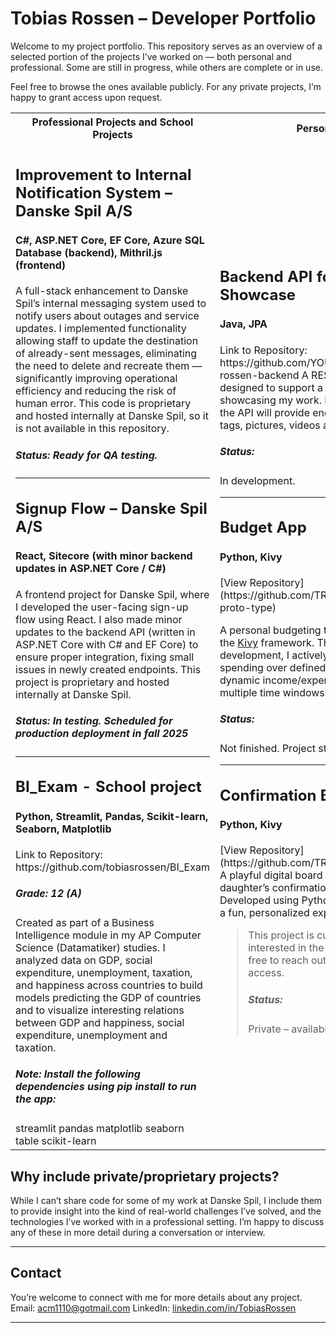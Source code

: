 
# Tobias Rossen – Developer Portfolio

Welcome to my project portfolio. This repository serves as an overview of a selected portion of the projects I’ve worked on — both personal and professional. Some are still in progress, while others are complete or in use.

Feel free to browse the ones available publicly. For any private projects, I’m happy to grant access upon request.

<table>
  <tr>
    <th>Professional Projects and School Projects</th>
    <th>Personal Projects</th>
  </tr>
  <tr>
    <td>

<H2>Improvement to Internal Notification System – Danske Spil A/S</H2> 

<H4>C#, ASP.NET Core, EF Core, Azure SQL Database (backend), Mithril.js (frontend)</H4>

A full-stack enhancement to Danske Spil’s internal messaging system used to notify users about outages and service updates.
I implemented functionality allowing staff to update the destination of already-sent messages, eliminating the need to delete and recreate them — significantly improving operational efficiency and reducing the risk of human error.
This code is proprietary and hosted internally at Danske Spil, so it is not available in this repository.
<h5>Status: Ready for QA testing.</h5>

---

<H2>Signup Flow – Danske Spil A/S</H2>
<H4> React, Sitecore (with minor backend updates in ASP.NET Core / C#) </H4>
A frontend project for Danske Spil, where I developed the user-facing sign-up flow using React. I also made minor updates to the backend API (written in ASP.NET Core with C# and EF Core) to ensure proper integration, fixing small issues in newly created endpoints.
This project is proprietary and hosted internally at Danske Spil.
<h5>Status: In testing. Scheduled for production deployment in fall 2025</h5>

---

<H2>BI_Exam - School project</H2> 
<H4>Python, Streamlit, Pandas, Scikit-learn, Seaborn, Matplotlib</H4> 
Link to Repository: https://github.com/tobiasrossen/BI_Exam
<h5>Grade: 12 (A)</h5>
Created as part of a Business Intelligence module in my AP Computer Science (Datamatiker) studies. I analyzed data on GDP, social expenditure, unemployment, taxation, and happiness across countries to build models predicting the GDP of countries and to visualize interesting relations between GDP and happiness, social expenditure, unemployment and taxation. 
<h5>Note: Install the following dependencies using pip install to run the app:</h5>
<span>streamlit pandas matplotlib seaborn table scikit-learn</span>

</td>
<td>
  
<H2>Backend API for Project Showcase</H2>
<H4>Java, JPA</H4>  
Link to Repository: https://github.com/YOUR_USERNAME/tobias-rossen-backend
A RESTful backend service designed to support a personal homepage showcasing my work. Built using Java and JPA, the API will provide endpoints for project info, tags, pictures, videos and more.
<h5>Status:</h5> In development. 

---

<H2>Budget App</H2>
<H4>Python, Kivy</H4>  
[View Repository](https://github.com/TRossen89/the-budget-app-proto-type)

A personal budgeting tool built with Python and the [Kivy](https://kivy.org/#home) framework. Though still under development, I actively use it to track and plan my spending over defined periods. The app features dynamic income/expense tracking and supports multiple time windows.
 
<h5>Status:</h5> Not finished. Project stopped.

---
<H2>Confirmation Board Game</H2>
<H4>Python, Kivy</H4>
[View Repository](https://github.com/TRossen89/nanaKonfirmation)
A playful digital board game I built for my cousin’s daughter’s confirmation (*konfirmation*). Developed using Python and Kivy, the game offers a fun, personalized experience.

> This project is currently private. If you're interested in the code or the concept, feel free to reach out and I’ll be happy to grant access.
> <h5>Status:</h5> Private – available upon request

</td>
</tr>
</table>

## Why include private/proprietary projects?

While I can’t share code for some of my work at Danske Spil, I include them to provide insight into the kind of real-world challenges I’ve solved, and the technologies I’ve worked with in a professional setting. I’m happy to discuss any of these in more detail during a conversation or interview.

---

## Contact

You’re welcome to connect with me for more details about any project.  
Email: acm1110@gotmail.com 
LinkedIn: [linkedin.com/in/TobiasRossen](https://linkedin.com/in/tobias-rossen-a3620668)

---



